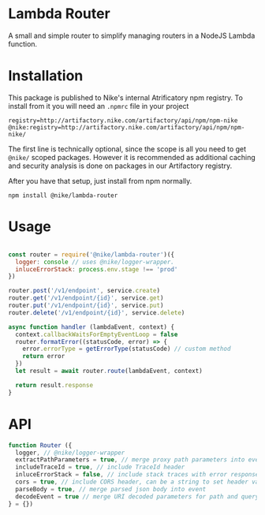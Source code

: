 # Lambda Router

A small and simple router to simplify managing routers in a NodeJS Lambda function.

# Installation

This package is published to Nike's internal Atrificatory npm registry. To install from it you will need an `.npmrc` file in your project

```
registry=http://artifactory.nike.com/artifactory/api/npm/npm-nike
@nike:registry=http://artifactory.nike.com/artifactory/api/npm/npm-nike/
```

The first line is technically optional, since the scope is all you need to get `@nike/` scoped packages. However it is recommended as additional caching and security analysis is done on packages in our Artifactory registry.

After you have that setup, just install from npm normally.

```
npm install @nike/lambda-router
```

# Usage
```javascript

const router = require('@nike/lambda-router')({
  logger: console // uses @nike/logger-wrapper.
  inluceErrorStack: process.env.stage !== 'prod'
})

router.post('/v1/endpoint', service.create)
router.get('/v1/endpoint/{id}', service.get)
router.put('/v1/endpoint/{id}', service.put)
router.delete('/v1/endpoint/{id}', service.delete)

async function handler (lambdaEvent, context) {
  context.callbackWaitsForEmptyEventLoop = false
  router.formatError((statusCode, error) => {
    error.errorType = getErrorType(statusCode) // custom method
    return error
  })
  let result = await router.route(lambdaEvent, context)

  return result.response
}
```

# API

```javascript
function Router ({
  logger, // @nike/logger-wrapper 
  extractPathParameters = true, // merge proxy path parameters into event.pathParameters
  includeTraceId = true, // include TraceId header
  inluceErrorStack = false, // include stack traces with error responses
  cors = true, // include CORS header, can be a string to set header value or true for '*'
  parseBody = true, // merge parsed json body into event
  decodeEvent = true // merge URI decoded parameters for path and querystring
} = {})
```